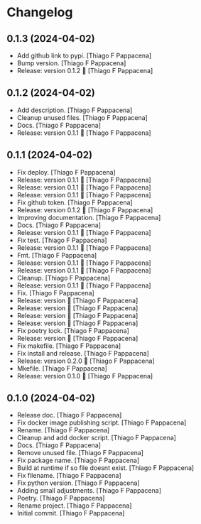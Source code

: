 Changelog
=========


0.1.3 (2024-04-02)
------------------
- Add github link to pypi. [Thiago F Pappacena]
- Bump version. [Thiago F Pappacena]
- Release: version 0.1.2 🚀 [Thiago F Pappacena]


0.1.2 (2024-04-02)
------------------
- Add description. [Thiago F Pappacena]
- Cleanup unused files. [Thiago F Pappacena]
- Docs. [Thiago F Pappacena]
- Release: version 0.1.1 🚀 [Thiago F Pappacena]


0.1.1 (2024-04-02)
------------------
- Fix deploy. [Thiago F Pappacena]
- Release: version 0.1.1 🚀 [Thiago F Pappacena]
- Release: version 0.1.1 🚀 [Thiago F Pappacena]
- Release: version 0.1.1 🚀 [Thiago F Pappacena]
- Fix github token. [Thiago F Pappacena]
- Release: version 0.1.2 🚀 [Thiago F Pappacena]
- Improving documentation. [Thiago F Pappacena]
- Docs. [Thiago F Pappacena]
- Release: version 0.1.1 🚀 [Thiago F Pappacena]
- Fix test. [Thiago F Pappacena]
- Release: version 0.1.1 🚀 [Thiago F Pappacena]
- Fmt. [Thiago F Pappacena]
- Release: version 0.1.1 🚀 [Thiago F Pappacena]
- Release: version 0.1.1 🚀 [Thiago F Pappacena]
- Cleanup. [Thiago F Pappacena]
- Release: version 0.1.1 🚀 [Thiago F Pappacena]
- Fix. [Thiago F Pappacena]
- Release: version  🚀 [Thiago F Pappacena]
- Release: version  🚀 [Thiago F Pappacena]
- Release: version  🚀 [Thiago F Pappacena]
- Release: version  🚀 [Thiago F Pappacena]
- Fix poetry lock. [Thiago F Pappacena]
- Release: version  🚀 [Thiago F Pappacena]
- Fix makefile. [Thiago F Pappacena]
- Fix install and release. [Thiago F Pappacena]
- Release: version 0.2.0 🚀 [Thiago F Pappacena]
- Mkefile. [Thiago F Pappacena]
- Release: version 0.1.0 🚀 [Thiago F Pappacena]


0.1.0 (2024-04-02)
------------------
- Release doc. [Thiago F Pappacena]
- Fix docker image publishing script. [Thiago F Pappacena]
- Rename. [Thiago F Pappacena]
- Cleanup and add docker script. [Thiago F Pappacena]
- Docs. [Thiago F Pappacena]
- Remove unused file. [Thiago F Pappacena]
- Fix package name. [Thiago F Pappacena]
- Build at runtime if so file doesnt exist. [Thiago F Pappacena]
- Fix filename. [Thiago F Pappacena]
- Fix python version. [Thiago F Pappacena]
- Adding small adjustments. [Thiago F Pappacena]
- Poetry. [Thiago F Pappacena]
- Rename project. [Thiago F Pappacena]
- Initial commit. [Thiago F Pappacena]


